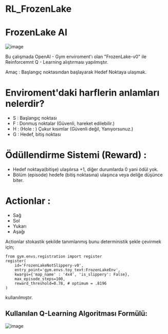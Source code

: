 # RL_FrozenLake

# FrozenLake AI

![image](https://user-images.githubusercontent.com/58151691/94073147-a5e5a580-fdff-11ea-9046-f7231b3684ae.png)

Bu çalışmada OpenAI - Gym enviroment'ı olan "FrozenLake-v0" ile Reinforcemnt Q - Learning alıştırması yapılmıştır.

Amaç : Başlangıç noktasından başlayarak Hedef Noktaya ulaşmak.

# Enviroment'daki harflerin anlamları nelerdir?
- S : Başlangıç noktası
- F : Donmuş noktalar (Güvenli, hareket edilebilir.)
- H : (Hole : ) Çukur kısımlar (Güvenli değil, Yanıyorsunuz.)
- G : Hedef, bitiş noktası

# Ödüllendirme Sistemi (Reward) :

- Hedef noktaya(bitişe) ulaşılırsa +1, diğer durumlarda 0 yani ödül yok.
- Bölüm (episode) hedefe (bitiş noktasına) ulaşınca veya deliğe düşünce biter.

# Actionlar : 

- Sağ
- Sol
- Yukarı
- Aşağı

Actionlar stokastik şekilde tanımlanmış bunu deterministik şekle çevirmek için;
```
from gym.envs.registration import register
register(
    id='FrozenLakeNotSlippery-v0',
    entry_point='gym.envs.toy_text:FrozenLakeEnv',
    kwargs={'map_name' : '4x4', 'is_slippery': False},
    max_episode_steps=100,
    reward_threshold=0.78, # optimum = .8196
)
```
kullanılmıştır.

## Kullanılan Q-Learning Algoritması Formülü:

![image](https://user-images.githubusercontent.com/58151691/94074487-083fa580-fe02-11ea-93cc-fca5fdac405a.png)
